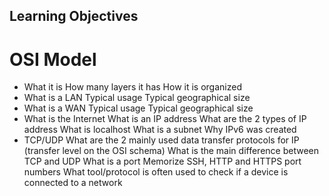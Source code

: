 ## Learning Objectives

# OSI Model
* What it is
How many layers it has
How it is organized
* What is a LAN
Typical usage
Typical geographical size
* What is a WAN
Typical usage
Typical geographical size
* What is the Internet
What is an IP address
What are the 2 types of IP address
What is localhost
What is a subnet
Why IPv6 was created
* TCP/UDP
What are the 2 mainly used data transfer protocols for IP (transfer level on the OSI schema)
What is the main difference between TCP and UDP
What is a port
Memorize SSH, HTTP and HTTPS port numbers
What tool/protocol is often used to check if a device is connected to a network
